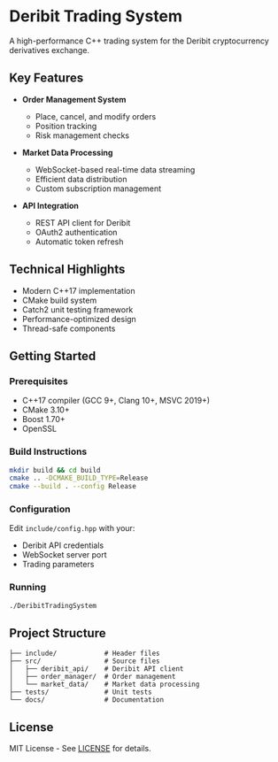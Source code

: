 # Deribit Trading System

A high-performance C++ trading system for the Deribit cryptocurrency derivatives exchange.

## Key Features

- **Order Management System**
  - Place, cancel, and modify orders
  - Position tracking
  - Risk management checks

- **Market Data Processing**
  - WebSocket-based real-time data streaming
  - Efficient data distribution
  - Custom subscription management

- **API Integration**
  - REST API client for Deribit
  - OAuth2 authentication
  - Automatic token refresh

## Technical Highlights

- Modern C++17 implementation
- CMake build system
- Catch2 unit testing framework
- Performance-optimized design
- Thread-safe components

## Getting Started

### Prerequisites
- C++17 compiler (GCC 9+, Clang 10+, MSVC 2019+)
- CMake 3.10+
- Boost 1.70+
- OpenSSL

### Build Instructions
```bash
mkdir build && cd build
cmake .. -DCMAKE_BUILD_TYPE=Release
cmake --build . --config Release
```

### Configuration
Edit `include/config.hpp` with your:
- Deribit API credentials
- WebSocket server port
- Trading parameters

### Running
```bash
./DeribitTradingSystem
```

## Project Structure
```
├── include/            # Header files
├── src/                # Source files
│   ├── deribit_api/    # Deribit API client
│   ├── order_manager/  # Order management
│   └── market_data/    # Market data processing
├── tests/              # Unit tests
└── docs/               # Documentation
```

## License
MIT License - See [LICENSE](LICENSE) for details.

